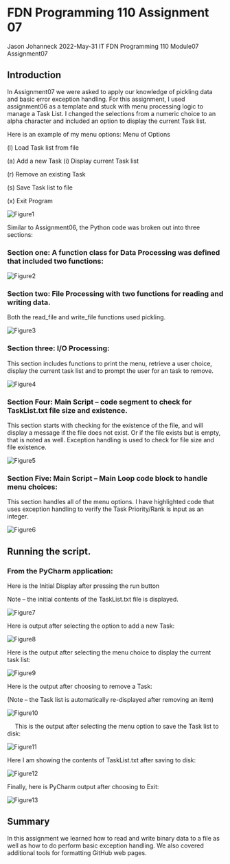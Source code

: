 # FDN Programming 110 Assignment 07

Jason Johanneck
2022-May-31
IT FDN Programming 110
Module07 Assignment07

## Introduction
In Assignment07 we were asked to apply our knowledge of pickling data and basic error exception handling. For this assignment, I used assignment06 as a template and stuck with menu processing logic to manage a Task List.  I changed the selections from a numeric choice to an alpha character and included an option to display the current Task list.

Here is an example of my menu options:
Menu of Options

(l) Load Task list from file

(a) Add a new Task
(i) Display current Task list

(r) Remove an existing Task

(s) Save Task list to file

(x) Exit Program


![Figure1](/docs/Figure1.png "Figure1 - Assignment07 Code Listing")

Similar to Assignment06, the Python code was broken out into three sections:

### Section one: A function class for Data Processing was defined that included two functions:

![Figure2](/docs/Figure2.png "Figure 2- Processor Class with four functions")


### Section two: File Processing with two functions for reading and writing data.

Both the read_file and write_file functions used pickling.

![Figure3](/docs/Figure3.png "Figure 3- File Processing Functions")


### Section three: I/O Processing:

This section includes functions to print the menu, retrieve a user choice, display the current task list and to prompt the user for an task to remove.

![Figure4](/docs/Figure4.png "Figure 4 - Main Script section for Menu Processing Logic")


### Section Four: Main Script – code segment to check for TaskList.txt file size and existence.

This section starts with checking for the existence of the file, and will display a message if the file does not exist.
Or if the file exists but is empty, that is noted as well.  Exception handling is used to check for file size and file existence.

![Figure5](/docs/Figure5.png "Figure 5 - Exception Handling to check file size and existence")

### Section Five: Main Script – Main Loop code block to handle menu choices:

This section handles all of the menu options.  I have highlighted code that uses exception handling to verify the Task Priority/Rank is input as an integer.

![Figure6](/docs/Figure6.png "Figure 6  -Main Loop to process menu selections")

## Running the script.
### From the PyCharm application:

Here is the Initial Display after pressing the run button

Note – the initial contents of the TaskList.txt file is displayed.

![Figure7](/docs/Figure7.png "Figure 7 - Pycharm output for Initial Display")

Here is output after selecting the option to add a new Task:

![Figure8](/docs/Figure8.png "Figure 8 - Pycharm Output to Add Task")

Here is the output after selecting the menu choice to display the current task list:

![Figure9](/docs/Figure9.png "Figure 9 - Pycharm output to Display Current Task list")
 

Here is the output after choosing to remove a Task: 

(Note – the Task list is automatically re-displayed after removing an item)

![Figure10](/docs/Figure10.png "Figure 10 - Pycharm Output for Removing a Task")
 
 
This is the output after selecting the menu option to save the Task list to disk:

![Figure11](/docs/Figure11.png "Figure 11 - Pycharm Output to Save Task list to disk")
 

Here I am showing the contents of TaskList.txt after saving to disk:

![Figure12](/docs/Figure12.png "Figure 12- Contents of TaskList.txt after Menu Option 4 selected")

 
Finally, here is PyCharm output after choosing to Exit:

![Figure13](/docs/Figure13.png "Figure 13 - PyCharm output when exiting program")
 

## Summary

In this assignment we learned how to read and write binary data to a file as well as how to do perform basic exception handling.  We also covered additional tools for formatting GitHub web pages.
